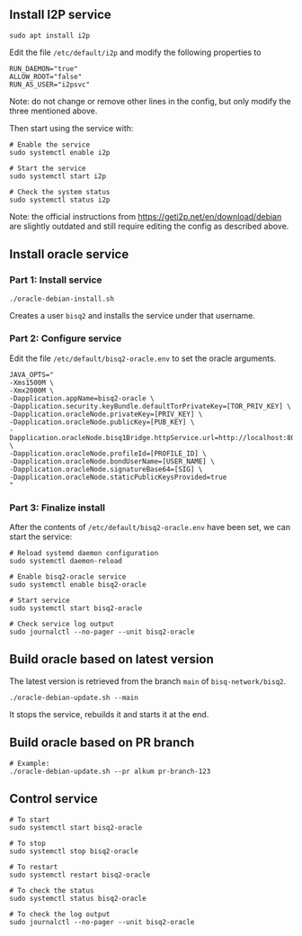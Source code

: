 ## Install I2P service

```
sudo apt install i2p
```

Edit the file `/etc/default/i2p` and modify the following properties to

```
RUN_DAEMON="true"
ALLOW_ROOT="false"
RUN_AS_USER="i2psvc"
```

Note: do not change or remove other lines in the config, but only modify the three mentioned above.

Then start using the service with:

```
# Enable the service
sudo systemctl enable i2p

# Start the service
sudo systemctl start i2p

# Check the system status
sudo systemctl status i2p
```

Note: the official instructions from https://geti2p.net/en/download/debian are slightly outdated and still require
editing the config as described above.

## Install oracle service

### Part 1: Install service

```
./oracle-debian-install.sh
```

Creates a user `bisq2` and installs the service under that username.

### Part 2: Configure service

Edit the file `/etc/default/bisq2-oracle.env` to set the oracle arguments.

```
JAVA_OPTS="
-Xms1500M \
-Xmx2000M \
-Dapplication.appName=bisq2-oracle \
-Dapplication.security.keyBundle.defaultTorPrivateKey=[TOR_PRIV_KEY] \
-Dapplication.oracleNode.privateKey=[PRIV_KEY] \
-Dapplication.oracleNode.publicKey=[PUB_KEY] \
-Dapplication.oracleNode.bisq1Bridge.httpService.url=http://localhost:80 \
-Dapplication.oracleNode.profileId=[PROFILE_ID] \
-Dapplication.oracleNode.bondUserName=[USER_NAME] \
-Dapplication.oracleNode.signatureBase64=[SIG] \
-Dapplication.oracleNode.staticPublicKeysProvided=true
"
```

### Part 3: Finalize install

After the contents of `/etc/default/bisq2-oracle.env` have been set, we can start the service:

```
# Reload systemd daemon configuration
sudo systemctl daemon-reload

# Enable bisq2-oracle service
sudo systemctl enable bisq2-oracle

# Start service
sudo systemctl start bisq2-oracle

# Check service log output
sudo journalctl --no-pager --unit bisq2-oracle
```

## Build oracle based on latest version

The latest version is retrieved from the branch `main` of `bisq-network/bisq2`.

```
./oracle-debian-update.sh --main
```

It stops the service, rebuilds it and starts it at the end.

## Build oracle based on PR branch

```
# Example:
./oracle-debian-update.sh --pr alkum pr-branch-123
```

## Control service

```
# To start
sudo systemctl start bisq2-oracle

# To stop
sudo systemctl stop bisq2-oracle

# To restart
sudo systemctl restart bisq2-oracle

# To check the status
sudo systemctl status bisq2-oracle

# To check the log output
sudo journalctl --no-pager --unit bisq2-oracle
```